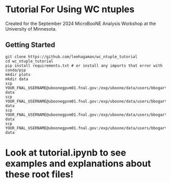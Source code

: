 
# Tutorial For Using WC ntuples

Created for the September 2024 MicroBooNE Analysis Workshop at the University of Minnesota.

## Getting Started

```
git clone https://github.com/leehagaman/wc_ntuple_tutorial
cd wc_ntuple_tutorial
pip install requirements.txt # or install any imports that error with conda/pip
mkdir plots
mkdir data
scp YOUR_FNAL_USERNAME@uboonegpvm01.fnal.gov:/exp/uboone/data/users/bbogart/processed_checkout_rootfiles/checkout_data_bnb_run1_PF.root data
scp YOUR_FNAL_USERNAME@uboonegpvm01.fnal.gov:/exp/uboone/data/users/bbogart/processed_checkout_rootfiles/checkout_data_extbnb_run1_PF.root data
scp YOUR_FNAL_USERNAME@uboonegpvm01.fnal.gov:/exp/uboone/data/users/bbogart/processed_checkout_rootfiles/checkout_prodgenie_bnb_dirt_overlay_run1_PF.root data
scp YOUR_FNAL_USERNAME@uboonegpvm01.fnal.gov:/exp/uboone/data/users/bbogart/processed_checkout_rootfiles/checkout_prodgenie_bnb_nu_overlay_run1_PF.root data
```

# Look at tutorial.ipynb to see examples and explanations about these root files!

